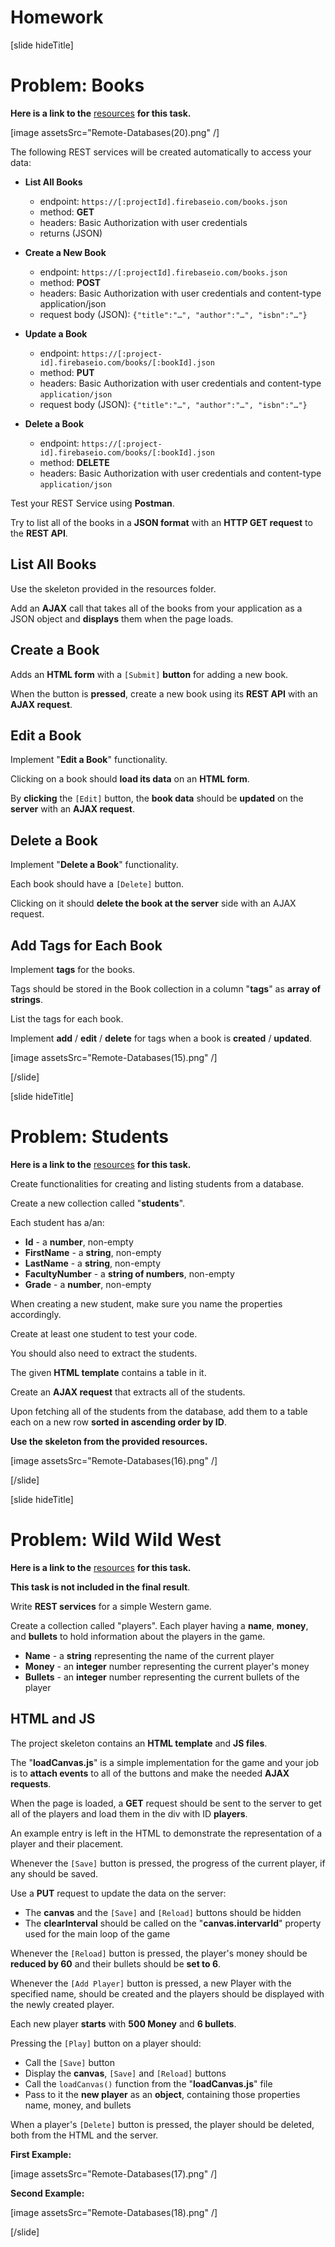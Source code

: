 # Homework

[slide hideTitle]

# Problem: Books

**Here is a link to the** [resources](https://videos.softuni.org/resources/javascript/javascript-applications/JS-Applications-Remote-Databases-Homework-BOOKS.zip) **for this task.**

[image assetsSrc="Remote-Databases(20).png" /]

The following REST services will be created automatically to access your data:

- **List All Books**
   - endpoint: `https://[:projectId].firebaseio.com/books.json`
   - method: **GET**
   - headers: Basic Authorization with user credentials
   - returns (JSON)

- **Create a New Book**
   - endpoint: `https://[:projectId].firebaseio.com/books.json`
   - method: **POST**
   - headers: Basic Authorization with user credentials and content-type application\/json
   - request body (JSON): `{"title":"…", "author":"…", "isbn":"…"}`

- **Update a Book**
   - endpoint: `https://[:project-id].firebaseio.com/books/[:bookId].json`
   - method: **PUT**
   - headers: Basic Authorization with user credentials and content-type `application/json`
   - request body (JSON): `{"title":"…", "author":"…", "isbn":"…"}`

- **Delete a Book**
   - endpoint: `https://[:project-id].firebaseio.com/books/[:bookId].json`
   - method: **DELETE**
   - headers: Basic Authorization with user credentials and content-type `application/json`

Test your REST Service using **Postman**. 

Try to list all of the books in a **JSON format** with an **HTTP GET request** to the **REST API**.

## List All Books

Use the skeleton provided in the resources folder. 

Add an **AJAX** call that takes all of the books from your application as a JSON object and **displays** them when the page loads.

## Create a Book

Adds an **HTML form** with a `[Submit]` **button** for adding a new book. 

When the button is **pressed**, create a new book using its **REST API** with an **AJAX request**.

## Edit a Book

Implement "**Edit a Book**" functionality. 

Clicking on a book should **load its data** on an **HTML form**. 

By **clicking** the `[Edit]` button, the **book data** should be **updated** on the **server** with an **AJAX request**.

## Delete a Book

Implement "**Delete a Book**" functionality. 

Each book should have a `[Delete]` button. 

Clicking on it should **delete the book at the server** side with an AJAX request.

## Add Tags for Each Book

Implement **tags** for the books. 

Tags should be stored in the Book collection in a column "**tags**" as **array of strings**. 

List the tags for each book. 

Implement **add** \/ **edit** \/ **delete** for tags when a book is **created** \/ **updated**.

[image assetsSrc="Remote-Databases(15).png" /]

[/slide]

[slide hideTitle]

# Problem: Students

**Here is a link to the** [resources](https://videos.softuni.org/resources/javascript/javascript-applications/JS-Applications-Remote-Databases-Homework-STUDENTS.zip) **for this task.**

Create functionalities for creating and listing students from a database.

Create a new collection called "**students**".

Each student has a/an:

- **Id** - a **number**, non-empty
- **FirstName** - a **string**, non-empty
- **LastName** - a **string**, non-empty
- **FacultyNumber** - a **string of numbers**, non-empty
- **Grade** - a **number**, non-empty

When creating a new student, make sure you name the properties accordingly.

Create at least one student to test your code.

You should also need to extract the students.

The given **HTML template** contains a table in it.

Create an **AJAX request** that extracts all of the students.

Upon fetching all of the students from the database, add them to a table each on a new row **sorted in ascending order by ID**.

**Use the skeleton from the provided resources.**

[image assetsSrc="Remote-Databases(16).png" /]

[/slide]

[slide hideTitle]

# Problem: Wild Wild West

**Here is a link to the** [resources](https://videos.softuni.org/resources/javascript/javascript-applications/JS-Applications-Remote-Databases-Homework-WILD-WILD-WEST.zip) **for this task.**

**This task is not included in the final result**.

Write **REST services** for a simple Western game.

Create a collection called "players". Each player having a **name**, **money**, and **bullets** to hold information about the players in the game.

- **Name** - a **string** representing the name of the current player
- **Money** - an **integer** number representing the current player's money
- **Bullets** - an **integer** number representing the current bullets of the player

## HTML and JS

The project skeleton contains an **HTML template** and **JS files**.

The "**loadCanvas.js**" is a simple implementation for the game and your job is to **attach events** to all of the buttons and make the needed **AJAX requests**.

When the page is loaded, a **GET** request should be sent to the server to get all of the players and load them in the div with ID **players**.

An example entry is left in the HTML to demonstrate the representation of a player and their placement.

Whenever the `[Save]` button is pressed, the progress of the current player, if any should be saved.

Use a **PUT** request to update the data on the server:

- The **canvas** and the `[Save]` and `[Reload]` buttons should be hidden
- The **clearInterval** should be called on the "**canvas.intervarId**" property used for the main loop of the game

Whenever the `[Reload]` button is pressed, the player's money should be **reduced by 60** and their bullets should be **set to 6**.

Whenever the `[Add Player]` button is pressed, a new Player with the specified name, should be created and the players should be displayed with the newly created player.

Each new player **starts** with **500 Money** and **6 bullets**.

Pressing the `[Play]` button on a player should:

- Call the `[Save]` button
- Display the **canvas**, `[Save]` and `[Reload]` buttons
- Call the `loadCanvas()` function from the "**loadCanvas.js**" file
- Pass to it the **new player** as an **object**, containing those properties name, money, and bullets

When a player's `[Delete]` button is pressed, the player should be deleted, both from the HTML and the server.

**First Example:**

[image assetsSrc="Remote-Databases(17).png" /]

**Second Example:**

[image assetsSrc="Remote-Databases(18).png" /]

[/slide]

